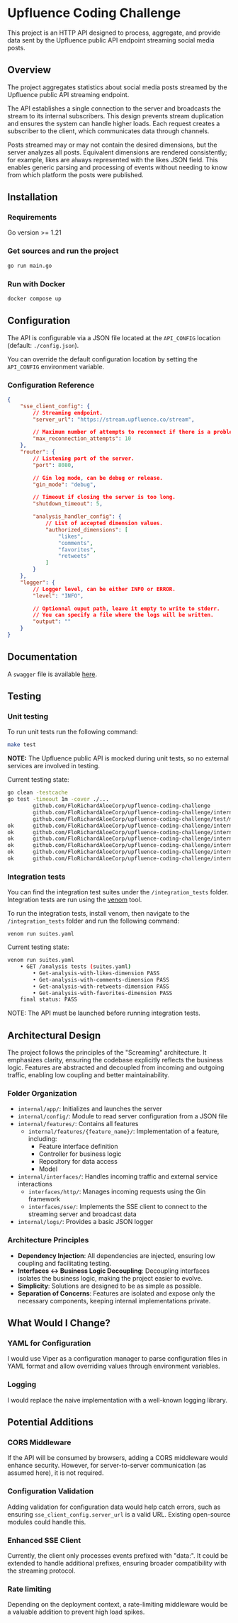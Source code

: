 # Upfluence Coding Challenge

This project is an HTTP API designed to process, aggregate, and provide data sent by the Upfluence public API endpoint streaming social media posts.

## Overview

The project aggregates statistics about social media posts streamed by the Upfluence public API streaming endpoint.

The API establishes a single connection to the server and broadcasts the stream to its internal subscribers. This design prevents stream duplication and ensures the system can handle higher loads. Each request creates a subscriber to the client, which communicates data through channels.

Posts streamed may or may not contain the desired dimensions, but the server analyzes all posts. Equivalent dimensions are rendered consistently; for example, likes are always represented with the likes JSON field. This enables generic parsing and processing of events without needing to know from which platform the posts were published.

## Installation

### Requirements

Go version >= 1.21

### Get sources and run the project

```bash
go run main.go
```

### Run with Docker

```bash
docker compose up
```

## Configuration

The API is configurable via a JSON file located at the `API_CONFIG` location (default: `./config.json`).

You can override the default configuration location by setting the `API_CONFIG` environment variable.

### Configuration Reference

```json
{
    "sse_client_config": {
        // Streaming endpoint.
        "server_url": "https://stream.upfluence.co/stream",

        // Maximum number of attempts to reconnect if there is a problem.
        "max_reconnection_attempts": 10
    },
    "router": {
        // Listening port of the server.
        "port": 8080,

        // Gin log mode, can be debug or release.
        "gin_mode": "debug",

        // Timeout if closing the server is too long.
        "shutdown_timeout": 5,

        "analysis_handler_config": {
            // List of accepted dimension values.
            "authorized_dimensions": [
                "likes",
                "comments",
                "favorites",
                "retweets"
            ]
        }
    },
    "logger": {
        // Logger level, can be either INFO or ERROR.
        "level": "INFO",

        // Optionnal ouput path, leave it empty to write to stderr.
        // You can specify a file where the logs will be written.
        "output": ""
    }
}
```

## Documentation

A `swagger` file is available [here](./swagger.yaml).

## Testing

### Unit testing
To run unit tests run the following command:
```bash
make test
```

**NOTE:** The Upfluence public API is mocked during unit tests, so no external services are involved in testing.

Current testing state:

```bash
go clean -testcache
go test -timeout 1m -cover ./...
        github.com/FloRichardAloeCorp/upfluence-coding-challenge                coverage: 0.0% of statements
        github.com/FloRichardAloeCorp/upfluence-coding-challenge/internal/app           coverage: 0.0% of statements
        github.com/FloRichardAloeCorp/upfluence-coding-challenge/test/mockings          coverage: 0.0% of statements
ok      github.com/FloRichardAloeCorp/upfluence-coding-challenge/internal/config        2.689s  coverage: 100.0% of statements
ok      github.com/FloRichardAloeCorp/upfluence-coding-challenge/internal/features/aggregate    10.972s coverage: 96.0% of statements
ok      github.com/FloRichardAloeCorp/upfluence-coding-challenge/internal/interfaces/http       0.478s  coverage: 100.0% of statements
ok      github.com/FloRichardAloeCorp/upfluence-coding-challenge/internal/interfaces/http/middlewares   2.253s  coverage: 100.0% of statements
ok      github.com/FloRichardAloeCorp/upfluence-coding-challenge/internal/interfaces/sse        20.452s coverage: 91.2% of statements
ok      github.com/FloRichardAloeCorp/upfluence-coding-challenge/internal/logs  1.824s  coverage: 100.0% of statements
```

### Integration tests
You can find the integration test suites under the `/integration_tests` folder. Integration tests are run using the [venom](https://github.com/ovh/venom) tool.

To run the integration tests, install venom, then navigate to the `/integration_tests` folder and run the following command:

```
venom run suites.yaml
```

Current testing state:

```bash
venom run suites.yaml
    • GET /analysis tests (suites.yaml)
        • Get-analysis-with-likes-dimension PASS
        • Get-analysis-with-comments-dimension PASS
        • Get-analysis-with-retweets-dimension PASS
        • Get-analysis-with-favorites-dimension PASS
    final status: PASS
```

NOTE: The API must be launched before running integration tests.

## Architectural Design

The project follows the principles of the "Screaming" architecture. It emphasizes clarity, ensuring the codebase explicitly reflects the business logic. Features are abstracted and decoupled from incoming and outgoing traffic, enabling low coupling and better maintainability.

### Folder Organization

* `internal/app/`: Initializes and launches the server
* `internal/config/`: Module to read server configuration from a JSON file
* `internal/features/`: Contains all features
    * `internal/features/{feature_name}/`: Implementation of a feature, including:
        * Feature interface definition
        * Controller for business logic
        * Repository for data access
        * Model
* `internal/interfaces/`: Handles incoming traffic and external service interactions
    * `interfaces/http/`: Manages incoming requests using the Gin framework
    * `interfaces/sse/`: Implements the SSE client to connect to the streaming server and broadcast data
* `internal/logs/`: Provides a basic JSON logger

### Architecture Principles

* **Dependency Injection**: All dependencies are injected, ensuring low coupling and facilitating testing.
* **Interfaces <-> Business Logic Decoupling**: Decoupling interfaces isolates the business logic, making the project easier to evolve.
* **Simplicity**: Solutions are designed to be as simple as possible.
* **Separation of Concerns**: Features are isolated and expose only the necessary components, keeping internal implementations private.

## What Would I Change?

### YAML for Configuration

I would use Viper as a configuration manager to parse configuration files in YAML format and allow overriding values through environment variables.

### Logging

I would replace the naive implementation with a well-known logging library.

## Potential Additions

### CORS Middleware

If the API will be consumed by browsers, adding a CORS middleware would enhance security. However, for server-to-server communication (as assumed here), it is not required.

### Configuration Validation

Adding validation for configuration data would help catch errors, such as ensuring `sse_client_config.server_url` is a valid URL. Existing open-source modules could handle this.

### Enhanced SSE Client

Currently, the client only processes events prefixed with "data:". It could be extended to handle additional prefixes, ensuring broader compatibility with the streaming protocol.

### Rate limiting

Depending on the deployment context, a rate-limiting middleware would be a valuable addition to prevent high load spikes.
